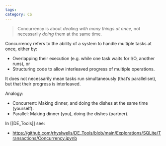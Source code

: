 ```yaml
---
tags: 
category: CS
---
```

> Concurrency is about *dealing with many things at once*, not necessarily *doing* them at the same time.

Concurrency refers to the ability of a system to handle multiple tasks at once, either by:
* Overlapping their execution (e.g. while one task waits for I/O, another runs), or
* Structuring code to allow interleaved progress of multiple operations.

It does not necessarily mean tasks run simultaneously (that’s parallelism), but that their progress is interleaved.

Analogy:
- Concurrent: Making dinner, and doing the dishes at the same time (yourself).
- Parallel: Making dinner (you), doing the dishes (partner).

In [[DE_Tools]] see:
- https://github.com/rhyslwells/DE_Tools/blob/main/Explorations/SQLite/Transactions/Concurrency.ipynb